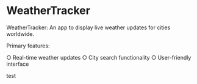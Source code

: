 # WeatherTracker
WeatherTracker: An app to display live weather updates for cities worldwide.

Primary features:

○ Real-time weather updates
○ City search functionality
○ User-friendly interface

test
